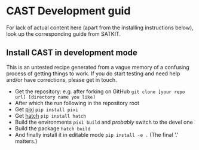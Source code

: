 # CAST Development guid

For lack of actual content here (apart from the installing instructions below),
look up the corresponding guide from SATKIT.

## Install CAST in development mode 

This is an untested recipe generated from a vague memory of a confusing process
of getting things to work. If you do start testing and need help and/or have
corrections, please get in touch.

- Get the repository: e.g. after forking on GitHub 
  `git clone [your repo url] [directory name you like]`
- After which the run following in the repository root
- Get [pixi](https://pixi.sh/) `pip install pixi`
- Get [hatch](https://hatch.pypa.io/) `pip install hatch`
- Build the environments `pixi build` and _probably_ switch to the devel one
- Build the package `hatch build`
- And finally install it in editable mode `pip install -e .` 
  (The final '.' matters.)